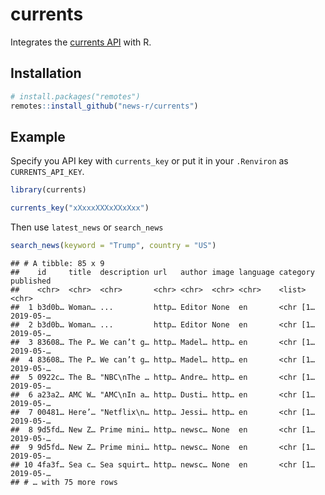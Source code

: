# currents

Integrates the [currents API](https://currentsapi.services/) with R.

## Installation

``` r
# install.packages("remotes")
remotes::install_github("news-r/currents")
```

## Example

Specify you API key with `currents_key` or put it in your `.Renviron` as `CURRENTS_API_KEY`.

```r
library(currents)

currents_key("xXxxxXXXxXXxXxx")
```

Then use `latest_news` or `search_news`


```r
search_news(keyword = "Trump", country = "US")
```

```
## # A tibble: 85 x 9
##    id     title  description url   author image language category published
##    <chr>  <chr>  <chr>       <chr> <chr>  <chr> <chr>    <list>   <chr>    
##  1 b3d0b… Woman… ...         http… Editor None  en       <chr [1… 2019-05-…
##  2 b3d0b… Woman… ...         http… Editor None  en       <chr [1… 2019-05-…
##  3 83608… The P… We can’t g… http… Madel… http… en       <chr [1… 2019-05-…
##  4 83608… The P… We can’t g… http… Madel… http… en       <chr [1… 2019-05-…
##  5 0922c… The B… "NBC\nThe … http… Andre… http… en       <chr [1… 2019-05-…
##  6 a23a2… AMC W… "AMC\nIn a… http… Dusti… http… en       <chr [1… 2019-05-…
##  7 00481… Here’… "Netflix\n… http… Jessi… http… en       <chr [1… 2019-05-…
##  8 9d5fd… New Z… Prime mini… http… newsc… None  en       <chr [1… 2019-05-…
##  9 9d5fd… New Z… Prime mini… http… newsc… None  en       <chr [1… 2019-05-…
## 10 4fa3f… Sea c… Sea squirt… http… newsc… None  en       <chr [1… 2019-05-…
## # … with 75 more rows
```

